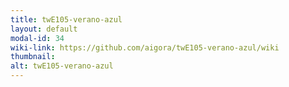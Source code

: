 ```yaml
---
title: twE105-verano-azul
layout: default
modal-id: 34
wiki-link: https://github.com/aigora/twE105-verano-azul/wiki
thumbnail: 
alt: twE105-verano-azul
---
```

